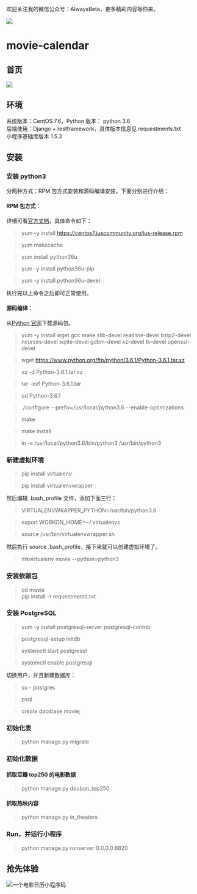 欢迎关注我的微信公众号：AlwaysBeta，更多精彩内容等你来。

![](http://ww1.sinaimg.cn/large/0061a0TTgy1gaqr087j9xj3076076wex.jpg)

# movie-calendar


## 首页

![](http://ww1.sinaimg.cn/large/0061a0TTly1g50tdf4u23j30ad0iiab4.jpg)

## 环境

系统版本：CentOS 7.6，Python 版本： python 3.6 <br>
后端使用：Django + restframework，具体版本信息见 requestments.txt <br>
小程序基础库版本 1.5.3

## 安装

### 安装 python3

分两种方式：RPM 包方式安装和源码编译安装，下面分别进行介绍：

#### RPM 包方式：

详细可看[官方文档](https://ius.io/GettingStarted/#install-via-automation)，具体命令如下：
>yum -y install https://centos7.iuscommunity.org/ius-release.rpm

>yum makecache

>yum install python36u

>yum -y install python36u-pip

>yum -y install python36u-devel

执行完以上命令之后即可正常使用。

#### 源码编译：

从[Python 官网](https://www.python.org/downloads/)下载源码包。

>yum -y install wget gcc make  zlib-devel readline-devel  bzip2-devel ncurses-devel sqlite-devel gdbm-devel xz-devel tk-devel openssl-devel

>wget https://www.python.org/ftp/python/3.6.1/Python-3.6.1.tar.xz

>xz -d Python-3.6.1.tar.xz

>tar -xvf Python-3.6.1.tar

>cd Python-3.6.1

>./configure --prefix=/usr/local/python3.6 --enable-optimizations

>make

>make install

>ln -s /usr/local/python3.6/bin/python3 /usr/bin/python3

### 新建虚拟环境

>pip install virtualenv 

>pip install virtualenvwrapper

然后编辑 .bash_profile 文件，添加下面三行：

>VIRTUALENVWRAPPER_PYTHON=/usr/bin/python3.6 

>export WORKON_HOME=~/.virtualenvs 

>source /usr/bin/virtualenvwrapper.sh

然后执行 source .bash_profile，接下来就可以创建虚拟环境了。
>mkvirtualenv movie --python=python3

### 安装依赖包
>cd movie <br>
>pip install -r requestments.txt

### 安装 PostgreSQL

>yum -y install postgresql-server postgresql-contrib

>postgresql-setup initdb

>systemctl start postgresql

>systemctl enable postgresql

切换用户，并且新建数据库：

>su - postgres

> psql

> create database movie;

### 初始化表
>python manage.py migrate

### 初始化数据
#### 抓取豆瓣 top250 的电影数据
>python manage.py douban_top250

#### 抓取热映内容
>python manage.py in_theaters

### Run，并运行小程序
>python manage.py runserver 0.0.0.0:8820

## 抢先体验

![一个电影日历小程序码](http://ww1.sinaimg.cn/large/0061a0TTly1g50t5jszi9j3076076js8.jpg)
